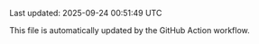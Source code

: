 Last updated: 2025-09-24 00:51:49 UTC

This file is automatically updated by the GitHub Action workflow.
